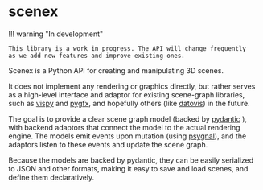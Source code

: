 # scenex

!!! warning "In development"

    This library is a work in progress. The API will change frequently
    as we add new features and improve existing ones.

Scenex is a Python API for creating and manipulating 3D scenes.

It does not implement any rendering or graphics directly, but rather serves
as a high-level interface and adaptor for existing scene-graph libraries,
such as [vispy](https://vispy.org/) and [pygfx](https://pygfx.org/), and
hopefully others (like [datovis](https://datoviz.org/)) in the future.

The goal is to provide a clear scene graph model (backed by [pydantic](https://docs.pydantic.dev)
), with backend adaptors that connect the model to the actual rendering
engine.  The models emit events upon mutation (using [psygnal](https://psygnal.readthedocs.io)),
and the adaptors listen to these events and update the scene graph.

Because the models are backed by pydantic, they can be easily serialized to JSON
and other formats, making it easy to save and load scenes, and define them
declaratively.
